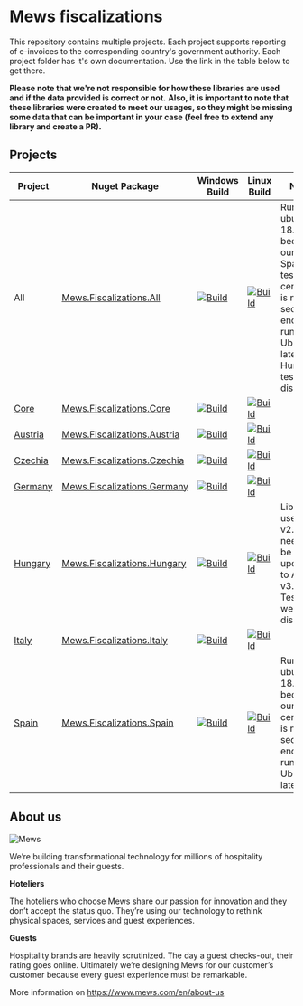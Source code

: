 # Mews fiscalizations

This repository contains multiple projects. Each project supports reporting of e-invoices to the corresponding country's government authority. Each project folder has it's own documentation. Use the link in the table below to get there.

**Please note that we're not responsible for how these libraries are used and if the data provided is correct or not.**
**Also, it is important to note that these libraries were created to meet our usages, so they might be missing some data that can be important in your case (feel free to extend any library and create a PR).**

## Projects

| **Project** | **Nuget Package** | **Windows Build** | **Linux Build** | **Notes** |
| ----------- | ----------------- | ----------------- | --------------- | --------- |
| All                                                                              | [Mews.Fiscalizations.All](https://www.nuget.org/packages/Mews.Fiscalizations.All) | [![Build](https://img.shields.io/github/workflow/status/MewsSystems/fiscalizations/Build%20and%20test%20-%20All%20(Windows)/master)](https://github.com/MewsSystems/fiscalizations/actions/workflows/build-and-test-all-windows.yml)         | [![Build](https://img.shields.io/github/workflow/status/MewsSystems/fiscalizations/Build%20and%20test%20-%20All%20(Linux)/master)](https://github.com/MewsSystems/fiscalizations/actions/workflows/build-and-test-all-linux.yml)         | Runs on ubuntu-18.04 because our Spanish test certificate is not secure enough to run on Ubuntu-latest. Hungarian tests were disabled. |
| [Core](https://github.com/MewsSystems/fiscalizations/tree/master/src/Core)       | [Mews.Fiscalizations.Core](https://www.nuget.org/packages/Mews.Fiscalizations.Core) | [![Build](https://img.shields.io/github/workflow/status/MewsSystems/fiscalizations/Build%20and%20test%20-%20Core%20(Windows)/master)](https://github.com/MewsSystems/fiscalizations/actions/workflows/build-and-test-core-windows.yml)       | [![Build](https://img.shields.io/github/workflow/status/MewsSystems/fiscalizations/Build%20and%20test%20-%20Core%20(Linux)/master)](https://github.com/MewsSystems/fiscalizations/actions/workflows/build-and-test-core-linux.yml)       |
| [Austria](https://github.com/MewsSystems/fiscalizations/tree/master/src/Austria) | [Mews.Fiscalizations.Austria](https://www.nuget.org/packages/Mews.Fiscalizations.Austria) | [![Build](https://img.shields.io/github/workflow/status/MewsSystems/fiscalizations/Build%20and%20test%20-%20Austria%20(Windows)/master)](https://github.com/MewsSystems/fiscalizations/actions/workflows/build-and-test-austria-windows.yml) | [![Build](https://img.shields.io/github/workflow/status/MewsSystems/fiscalizations/Build%20and%20test%20-%20Austria%20(Linux)/master)](https://github.com/MewsSystems/fiscalizations/actions/workflows/build-and-test-austria-linux.yml) |
| [Czechia](https://github.com/MewsSystems/fiscalizations/tree/master/src/Czechia) | [Mews.Fiscalizations.Czechia](https://www.nuget.org/packages/Mews.Fiscalizations.Czechia) | [![Build](https://img.shields.io/github/workflow/status/MewsSystems/fiscalizations/Build%20and%20test%20-%20Czechia%20(Windows)/master)](https://github.com/MewsSystems/fiscalizations/actions/workflows/build-and-test-czechia-windows.yml) | [![Build](https://img.shields.io/github/workflow/status/MewsSystems/fiscalizations/Build%20and%20test%20-%20Czechia%20(Linux)/master)](https://github.com/MewsSystems/fiscalizations/actions/workflows/build-and-test-czechia-linux.yml) |
| [Germany](https://github.com/MewsSystems/fiscalizations/tree/master/src/Germany) | [Mews.Fiscalizations.Germany](https://www.nuget.org/packages/Mews.Fiscalizations.Germany) | [![Build](https://img.shields.io/github/workflow/status/MewsSystems/fiscalizations/Build%20and%20test%20-%20Germany%20(Windows)/master)](https://github.com/MewsSystems/fiscalizations/actions/workflows/build-and-test-germany-windows.yml) | [![Build](https://img.shields.io/github/workflow/status/MewsSystems/fiscalizations/Build%20and%20test%20-%20Germany%20(Linux)/master)](https://github.com/MewsSystems/fiscalizations/actions/workflows/build-and-test-germany-linux.yml) |
| [Hungary](https://github.com/MewsSystems/fiscalizations/tree/master/src/Hungary) | [Mews.Fiscalizations.Hungary](https://www.nuget.org/packages/Mews.Fiscalizations.Hungary) | [![Build](https://img.shields.io/github/workflow/status/MewsSystems/fiscalizations/Build%20and%20test%20-%20Hungary%20(Windows)/master)](https://github.com/MewsSystems/fiscalizations/actions/workflows/build-and-test-hungary-windows.yml) | [![Build](https://img.shields.io/github/workflow/status/MewsSystems/fiscalizations/Build%20and%20test%20-%20Hungary%20(Linux)/master)](https://github.com/MewsSystems/fiscalizations/actions/workflows/build-and-test-hungary-linux.yml) | Library uses API v2.0, needs to be updated to API v3.0. Tests were disabled. |
| [Italy](https://github.com/MewsSystems/fiscalizations/tree/master/src/Italy)     | [Mews.Fiscalizations.Italy](https://www.nuget.org/packages/Mews.Fiscalizations.Italy) | [![Build](https://img.shields.io/github/workflow/status/MewsSystems/fiscalizations/Build%20and%20test%20-%20Italy%20(Windows)/master)](https://github.com/MewsSystems/fiscalizations/actions/workflows/build-and-test-italy-windows.yml)     | [![Build](https://img.shields.io/github/workflow/status/MewsSystems/fiscalizations/Build%20and%20test%20-%20Italy%20(Linux)/master)](https://github.com/MewsSystems/fiscalizations/actions/workflows/build-and-test-italy-linux.yml)     |
| [Spain](https://github.com/MewsSystems/fiscalizations/tree/master/src/Spain)     | [Mews.Fiscalizations.Spain](https://www.nuget.org/packages/Mews.Fiscalizations.Spain) | [![Build](https://img.shields.io/github/workflow/status/MewsSystems/fiscalizations/Build%20and%20test%20-%20Spain%20(Windows)/master)](https://github.com/MewsSystems/fiscalizations/actions/workflows/build-and-test-spain-windows.yml)     | [![Build](https://img.shields.io/github/workflow/status/MewsSystems/fiscalizations/Build%20and%20test%20-%20Spain%20(Linux)/master)](https://github.com/MewsSystems/fiscalizations/actions/workflows/build-and-test-spain-linux.yml)     | Runs on ubuntu-18.04 because our test certificate is not secure enough to run on Ubuntu-latest. |

## About us

![Mews](https://user-images.githubusercontent.com/51375082/120493257-16938780-c3bb-11eb-8cb5-0b56fd08240d.png)

We’re building transformational technology for millions of hospitality professionals and their guests.

**Hoteliers**

The hoteliers who choose Mews share our passion for innovation and they don’t accept the status quo. They’re using our technology to rethink physical spaces, services and guest experiences.

**Guests**

Hospitality brands are heavily scrutinized. The day a guest checks-out, their rating goes online. Ultimately we’re designing Mews for our customer’s customer because every guest experience must be remarkable.

More information on https://www.mews.com/en/about-us

